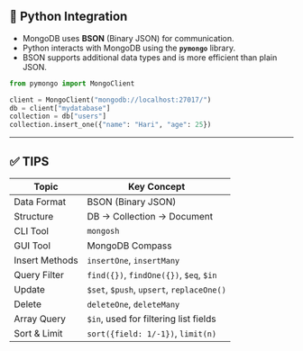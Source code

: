 ## 🐍 Python Integration

- MongoDB uses **BSON** (Binary JSON) for communication.
- Python interacts with MongoDB using the **`pymongo`** library.
- BSON supports additional data types and is more efficient than plain JSON.

```python
from pymongo import MongoClient

client = MongoClient("mongodb://localhost:27017/")
db = client["mydatabase"]
collection = db["users"]
collection.insert_one({"name": "Hari", "age": 25})
```

---

## ✅ TIPS

| Topic            | Key Concept                                |
|------------------|---------------------------------------------|
| Data Format      | BSON (Binary JSON)                          |
| Structure        | DB → Collection → Document                  |
| CLI Tool         | `mongosh`                                   |
| GUI Tool         | MongoDB Compass                             |
| Insert Methods   | `insertOne`, `insertMany`                   |
| Query Filter     | `find({})`, `findOne({})`, `$eq`, `$in`     |
| Update           | `$set`, `$push`, `upsert`, `replaceOne()`   |
| Delete           | `deleteOne`, `deleteMany`                   |
| Array Query      | `$in`, used for filtering list fields       |
| Sort & Limit     | `sort({field: 1/-1})`, `limit(n)`           |
